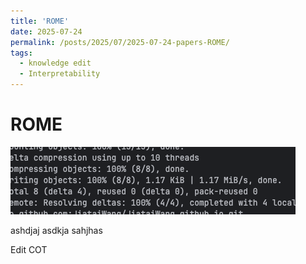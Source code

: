 ```yaml
---
title: 'ROME'
date: 2025-07-24
permalink: /posts/2025/07/2025-07-24-papers-ROME/
tags:
  - knowledge edit
  - Interpretability
---
```


# ROME

![img.png](../images_blog/rome.png)

ashdjaj
asdkja
sahjhas

Edit COT